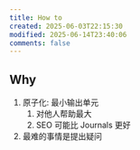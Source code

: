 ```yaml
---
title: How to
created: 2025-06-03T22:15:30
modified: 2025-06-14T23:40:06
comments: false
---
```


## Why

1. 原子化: 最小输出单元
    1. 对他人帮助最大
    2. SEO 可能比 Journals 更好
2. 最难的事情是提出疑问
